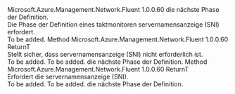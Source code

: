 <Type Name="IWithServerNameIndication&lt;ReturnT&gt;" FullName="Microsoft.Azure.Management.Network.Fluent.HasServerNameIndication.UpdateDefinition.IWithServerNameIndication&lt;ReturnT&gt;">
  <TypeSignature Language="C#" Value="public interface IWithServerNameIndication&lt;ReturnT&gt;" />
  <TypeSignature Language="ILAsm" Value=".class public interface auto ansi abstract IWithServerNameIndication`1&lt;ReturnT&gt;" />
  <TypeSignature Language="DocId" Value="T:Microsoft.Azure.Management.Network.Fluent.HasServerNameIndication.UpdateDefinition.IWithServerNameIndication`1" />
  <TypeSignature Language="VB.NET" Value="Public Interface IWithServerNameIndication(Of ReturnT)" />
  <TypeSignature Language="F#" Value="type IWithServerNameIndication&lt;'ReturnT&gt; = interface" />
  <AssemblyInfo>
    <AssemblyName>Microsoft.Azure.Management.Network.Fluent</AssemblyName>
    <AssemblyVersion>1.0.0.60</AssemblyVersion>
  </AssemblyInfo>
  <TypeParameters>
    <TypeParameter Name="ReturnT" />
  </TypeParameters>
  <Interfaces />
  <Docs>
    <typeparam name="ReturnT">die nächste Phase der Definition.</typeparam>
    <summary>
            Die Phase der Definition eines taktmonitoren servernamensanzeige (SNI) erfordert.
            </summary>
    <remarks>To be added.</remarks>
  </Docs>
  <Members>
    <Member MemberName="WithoutServerNameIndication">
      <MemberSignature Language="C#" Value="public ReturnT WithoutServerNameIndication ();" />
      <MemberSignature Language="ILAsm" Value=".method public hidebysig newslot virtual instance !ReturnT WithoutServerNameIndication() cil managed" />
      <MemberSignature Language="DocId" Value="M:Microsoft.Azure.Management.Network.Fluent.HasServerNameIndication.UpdateDefinition.IWithServerNameIndication`1.WithoutServerNameIndication" />
      <MemberSignature Language="VB.NET" Value="Public Function WithoutServerNameIndication () As ReturnT" />
      <MemberSignature Language="F#" Value="abstract member WithoutServerNameIndication : unit -&gt; 'ReturnT" Usage="iWithServerNameIndication.WithoutServerNameIndication " />
      <MemberType>Method</MemberType>
      <AssemblyInfo>
        <AssemblyName>Microsoft.Azure.Management.Network.Fluent</AssemblyName>
        <AssemblyVersion>1.0.0.60</AssemblyVersion>
      </AssemblyInfo>
      <ReturnValue>
        <ReturnType>ReturnT</ReturnType>
      </ReturnValue>
      <Parameters />
      <Docs>
        <summary>
            Stellt sicher, dass servernamensanzeige (SNI) nicht erforderlich ist.
            </summary>
        <returns>To be added.</returns>
        <remarks>To be added.</remarks>
        <return>die nächste Phase der Definition.</return>
      </Docs>
    </Member>
    <Member MemberName="WithServerNameIndication">
      <MemberSignature Language="C#" Value="public ReturnT WithServerNameIndication ();" />
      <MemberSignature Language="ILAsm" Value=".method public hidebysig newslot virtual instance !ReturnT WithServerNameIndication() cil managed" />
      <MemberSignature Language="DocId" Value="M:Microsoft.Azure.Management.Network.Fluent.HasServerNameIndication.UpdateDefinition.IWithServerNameIndication`1.WithServerNameIndication" />
      <MemberSignature Language="VB.NET" Value="Public Function WithServerNameIndication () As ReturnT" />
      <MemberSignature Language="F#" Value="abstract member WithServerNameIndication : unit -&gt; 'ReturnT" Usage="iWithServerNameIndication.WithServerNameIndication " />
      <MemberType>Method</MemberType>
      <AssemblyInfo>
        <AssemblyName>Microsoft.Azure.Management.Network.Fluent</AssemblyName>
        <AssemblyVersion>1.0.0.60</AssemblyVersion>
      </AssemblyInfo>
      <ReturnValue>
        <ReturnType>ReturnT</ReturnType>
      </ReturnValue>
      <Parameters />
      <Docs>
        <summary>
            Erfordert die servernamensanzeige (SNI).
            </summary>
        <returns>To be added.</returns>
        <remarks>To be added.</remarks>
        <return>die nächste Phase der Definition.</return>
      </Docs>
    </Member>
  </Members>
</Type>